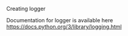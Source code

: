 Creating logger 

Documentation for logger is available here https://docs.python.org/3/library/logging.html
